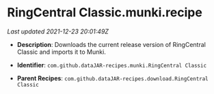 # RingCentral Classic.munki.recipe

_Last updated 2021-12-23 20:01:49Z_

- **Description**: Downloads the current release version of RingCentral Classic and imports it to Munki.

- **Identifier**: `com.github.dataJAR-recipes.munki.RingCentral Classic`

- **Parent Recipes**: `com.github.dataJAR-recipes.download.RingCentral Classic`
